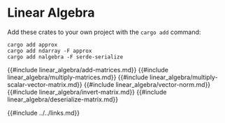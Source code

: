 # Linear Algebra

Add these crates to your own project with the `cargo add` command:

```shell
cargo add approx
cargo add ndarray -F approx
cargo add nalgebra -F serde-serialize
```

{{#include linear_algebra/add-matrices.md}}
{{#include linear_algebra/multiply-matrices.md}}
{{#include linear_algebra/multiply-scalar-vector-matrix.md}}
{{#include linear_algebra/vector-norm.md}}
{{#include linear_algebra/invert-matrix.md}}
{{#include linear_algebra/deserialize-matrix.md}}

{{#include ../../links.md}}

